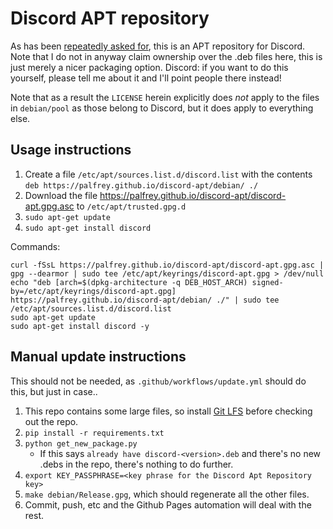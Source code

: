 Discord APT repository
==

As has been [repeatedly asked for](https://support.discord.com/hc/en-us/community/posts/360031737491-Give-us-an-apt-repository-Linux-), this is an APT repository for Discord. Note that I do not in anyway claim ownership over the .deb files here, this is just merely a nicer packaging option. Discord: if you want to do this yourself, please tell me about it and I'll point people there instead!

Note that as a result the `LICENSE` herein explicitly does _not_ apply to the files in `debian/pool` as those belong to Discord, but it does apply to everything else.

Usage instructions
--
1. Create a file `/etc/apt/sources.list.d/discord.list` with the contents `deb https://palfrey.github.io/discord-apt/debian/ ./`
2. Download the file https://palfrey.github.io/discord-apt/discord-apt.gpg.asc to `/etc/apt/trusted.gpg.d`
3. `sudo apt-get update`
4. `sudo apt-get install discord`

Commands:

```shell
curl -fSsL https://palfrey.github.io/discord-apt/discord-apt.gpg.asc | gpg --dearmor | sudo tee /etc/apt/keyrings/discord-apt.gpg > /dev/null
echo "deb [arch=$(dpkg-architecture -q DEB_HOST_ARCH) signed-by=/etc/apt/keyrings/discord-apt.gpg] https://palfrey.github.io/discord-apt/debian/ ./" | sudo tee /etc/apt/sources.list.d/discord.list
sudo apt-get update
sudo apt-get install discord -y
```

Manual update instructions
--
This should not be needed, as `.github/workflows/update.yml` should do this, but just in case..

1. This repo contains some large files, so install [Git LFS](https://git-lfs.com/) before checking out the repo.
2. `pip install -r requirements.txt`
3. `python get_new_package.py`
    - If this says `already have discord-<version>.deb` and there's no new .debs in the repo, there's nothing to do further.
4. `export KEY_PASSPHRASE=<key phrase for the Discord Apt Repository key>`
5. `make debian/Release.gpg`, which should regenerate all the other files.
6. Commit, push, etc and the Github Pages automation will deal with the rest.